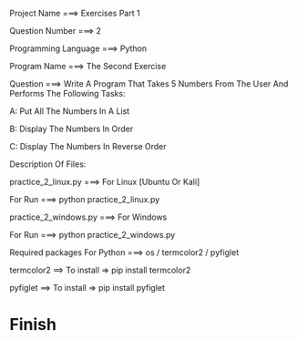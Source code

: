 Project Name ===> Exercises Part 1

Question Number ===> 2

Programming Language ===> Python

Program Name ===> The Second Exercise

Question ===> Write A Program That Takes 5 Numbers From The User And Performs The Following Tasks:

A: Put All The Numbers In A List

B: Display The Numbers In Order

C: Display The Numbers In Reverse Order

Description Of Files:

practice_2_linux.py ===> For Linux [Ubuntu Or Kali]

For Run ===> python practice_2_linux.py

practice_2_windows.py ===> For Windows

For Run ===> python practice_2_windows.py

Required packages For Python ===> os / termcolor2 / pyfiglet

termcolor2 ==> To install => pip install termcolor2

pyfiglet ==> To install => pip install pyfiglet

# Finish 
